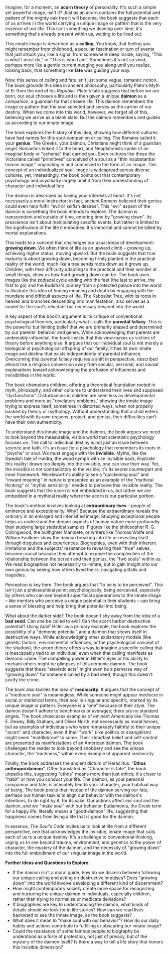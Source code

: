 Imagine, for a moment, an **acorn theory** of personality. It's such a simple yet powerful image, isn't it? Just as an acorn contains the full potential and pattern of the mighty oak tree it will become, the book suggests that each of us arrives in the world carrying a unique image or pattern that is the very essence of our life. This isn't something we develop over time; it's something that's already present within us, waiting to be lived out.

This innate image is described as a **calling**. You know, that feeling you might remember from childhood, a peculiar fascination or turn of events that just _struck_ you, like a signal from somewhere deep inside, saying, "This is what I must do," or "This is who I am". Sometimes it's not so vivid, perhaps more like a gentle current nudging you along until you realize, looking back, that something like **fate** was guiding your way.

Now, this sense of calling and fate isn't just some vague, romantic notion. The book grounds this idea in ancient philosophy, particularly Plato's Myth of Er from the end of his _Republic_. Plato's tale suggests that before we are born, our soul chooses a life and is then given a unique **daimon** as a companion, a guardian for that chosen life. This daimon remembers the image or pattern that the soul selected and serves as the carrier of our destiny. When we come into this world, however, we forget all of this, believing we arrive as a blank slate. But the daimon remembers and guides us according to our innate image.

The book explores the history of this idea, showing how different cultures have had names for this soul-companion or calling. The Romans called it your **genius**. The Greeks, your daimon. Christians might think of a guardian angel. Romantics linked it to the heart, and Neoplatonists spoke of an imaginal body or "ochema" that carried you. Even cultures like those the Victorians called "primitives" conceived of a soul as a "thin insubstantial human image," originating in and conceived in the form of an image. This concept of an individualized soul-image is widespread across diverse cultures, yet, interestingly, the book points out that contemporary psychology and psychiatry largely omit it from their understanding of character and individual fate.

The daimon is described as having your interests at heart. It's not necessarily a moral instructor; in fact, ancient Romans believed their genius could even help fulfill "evil or selfish desires". This "evil" aspect of the daimon is something the book intends to explore. The daimon is transcendent and outside of time, entering time by "growing down". Its prescience isn't about manipulating specific events, but rather is limited to the significance of the life it embodies. It's immortal and cannot be killed by mortal explanations.

This leads to a concept that challenges our usual ideas of development: **growing down**. We often think of life as an upward climb – growing up, achieving higher status, moving upward. But the book suggests that true maturity is about growing down, becoming firmly planted in the practical reality of the world, much like a tree sends roots down as it grows up. Children, with their difficulty adapting to the practical and their wonder at small things, show us how hard growing down can be. The book uses images like the zodiacal cycle ending with the feet (the last to arrive, the first to go) and the Buddha's journey from a protected palace into the world to illustrate this idea of finding meaning and depth by engaging with the mundane and difficult aspects of life. The Kabbalist Tree, with its roots in heaven and branches descending into manifestation, also serves as a model for the soul's reluctant but necessary descent into the world.

A key aspect of the book's argument is its critique of conventional psychological theories, particularly what it calls the **parental fallacy**. This is the powerful but limiting belief that we are primarily shaped and determined by our parents' behavior and genes. While acknowledging that parents are undeniably influential, the book insists that this view makes us victims of theory before anything else. It argues that our individual soul is not merely a biological or psychological offspring of our family; it has its own innate image and destiny that exists independently of parental influence. Overcoming this parental fallacy requires a shift in perspective, described almost like a religious conversion away from secular, personal, and causal explanations toward acknowledging the profusion of influences and invisibilities in the world.

The book champions children, offering a theoretical foundation rooted in myth, philosophy, and other cultures to understand their lives and supposed "dysfunctions". Disturbances in children are seen less as developmental problems and more as "revelatory emblems," showing the innate image trying to express itself, sometimes in distorted ways, when not properly backed by theory or mythology. Without understanding that a child enters the world with its own reasons, project, and genius, their difficulties can't have their own authenticity.

To understand this innate image and the daimon, the book argues we need to look beyond the measurable, visible world that scientistic psychology focuses on. The call to individual destiny is not just an issue between science and faith. It's an issue for a psychology that remembers its roots in "psyche" or soul. We must engage with the **invisible**. Myths, like the Swedish tale of Huldra, the wood nymph with an invisible back, illustrate this reality: drawn too deeply into the invisible, one can lose their way. Yet, the invisible is not contradictory to the visible; it's its secret counterpart and inner framework. Wordsworth's ability to see a "quickening soul" and "inward meaning" in nature is presented as an example of the "mythical thinking" or "mythic sensibility" needed to perceive this invisible reality. The book suggests that the acorn is not embedded in us, but rather we are embedded in a mythical reality where the acorn is our particular portion.

The book's method involves looking at **extraordinary lives** – people of eminence and exceptionality. Why? Because the extraordinary reveals the ordinary in an enlarged and intensified image. Studying exceptional people helps us understand the deeper aspects of human nature more profoundly than studying large statistical samples. Figures like the philosopher R. G. Collingwood, the bullfighter Manolete, or writers like Thomas Wolfe and William Faulkner show the daimon breaking into life or revealing itself through disguises and experiences. Biographies, even with their inherent limitations and the subjects' resistance to revealing their "true" selves, become crucial because they attempt to expose the complexities of the relationship between the person and their genius, the "two souls" within us. We read biographies not necessarily to imitate, but to gain insight into our own genius by seeing how others lived theirs, navigating pitfalls and tragedies.

Perception is key here. The book argues that "to be is to be perceived". This isn't just a philosophical point; psychologically, being perceived, especially by others who can see beyond superficial appearances to the innate image – like mentors who perceive a unique potential in their students – can bring a sense of blessing and help bring that potential into being.

What about the darker side? The book doesn't shy away from the idea of a **bad seed**. Can one be called to evil? Can the acorn harbor destructive potential? Using Adolf Hitler as a primary example, the book explores the possibility of a "demonic potential" and a daimon that shows itself in destructive ways. While acknowledging other explanatory models (like genetic factors, environmental influences, or the psychological concept of the shadow), the acorn theory offers a way to imagine a specific calling that is inescapably tied to an individual, even when that calling manifests as demonic crime. The compelling power in Hitler's eyes or his ability to enchant others might be glimpses of this demonic daimon. The book suggests that these "atavistic acts" might even be a perverse way of "growing down" for someone called by a bad seed, though this doesn't justify the crime.

The book also tackles the idea of **mediocrity**. It argues that the concept of a "mediocre soul" is meaningless. While someone might appear mediocre in social or statistical terms, their soul is singular and specific, marked by its unique image or pattern. Everyone is a "one" because of their style. The daimon doesn't adhere to benchmarks or averages; there are no standard angels. The book showcases examples of eminent Americans like Thomas E. Dewey, Billy Graham, and Oliver North, not necessarily as moral heroes, but as examples of individuals who were remarkably faithful to their unique "acorn" and character, even if their "work" (like politics or evangelism) might seem "middlebrow" to some. Their steadfast belief and self-control are presented as manifestations of an American daimon. The book challenges the reader to look beyond snobbery and see the unique character, the "eachness," within every example of apparent mediocrity.

Finally, the book addresses the ancient dictum of Heraclitus: "**Ethos anthropoi daimon**". Often translated as "Character is fate", the book unpacks this, suggesting "ethos" means more than just ethics; it's closer to "habit" or how you conduct your life. The daimon, as your personal companion and fate, is intimately tied to your character, your habitual way of being. The book posits that instead of the daimon serving our fate, perhaps our human task is to align our behavior with the daimon's intentions, to do right by it, for its sake. Our actions affect our soul and the daimon, and we "make soul" with our behavior. Eudaimonia, the Greek term for a happy life, literally means a "good-daimon" life, suggesting that happiness comes from living a life that is good for the daimon.

In essence, _The Soul's Code_ invites us to look at life from a different perspective, one that acknowledges the invisible, innate image that calls each of us to a unique destiny. It's a challenge to conventional thinking, urging us to see beyond trauma, environment, and genetics to the power of character, the mystery of the daimon, and the necessity of "growing down" into the full embodiment of our singular image in the world.

**Further Ideas and Questions to Explore:**

- If the daimon isn't a moral guide, how do we discern between following our unique calling and acting on destructive impulses? Does "growing down" into the world involve developing a different kind of discernment?
- How might contemporary society create more space for recognizing and nurturing the unique daimon in individuals, especially children, rather than trying to normalize or medicate deviations?
- If biographies are key to understanding the daimon, what kinds of details should we look for in life stories? How can we read lives backward to see the innate image, as the book suggests?
- What does it mean to "make soul with our behavior"? How do our daily habits and actions contribute to fulfilling or obscuring our innate image?
- Could the resistance of some famous people to biography be understood as a form of protection, not just of privacy, but of the mystery of the daimon itself? Is there a way to tell a life story that honors this invisible dimension?